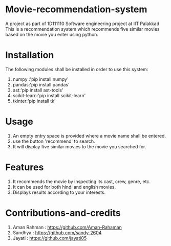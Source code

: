 # Movie-recommendation-system
A project as part of 1D111110 Software engineering project at IIT Palakkad
This is a recommendation system which recommends five similar movies based on the movie you enter using python.
# Installation
The following modules shall be installed in order to use this system:
1. numpy :'pip install numpy'
2. pandas:'pip install pandas'
3. ast:'pip install ast-tools'
4. scikit-learn:'pip install scikit-learn'
5. tkinter:'pip install tk'
# Usage
1. An empty entry space is provided where a movie name shall be entered.
2. use the button 'recommend' to search.
3. It will display five similar movies to the movie you searched for.
# Features
1. It recommends the movie by inspecting its cast, crew, genre, etc.
2. It can be used for both hindi and english movies.
3. Displays results according to your interests.
# Contributions-and-credits
1. Aman Rahman : https://github.com/Aman-Rahaman
2. Sandhya     : https://github.com/sandy-2604
3. Jayati      : https://github.com/jayati05
